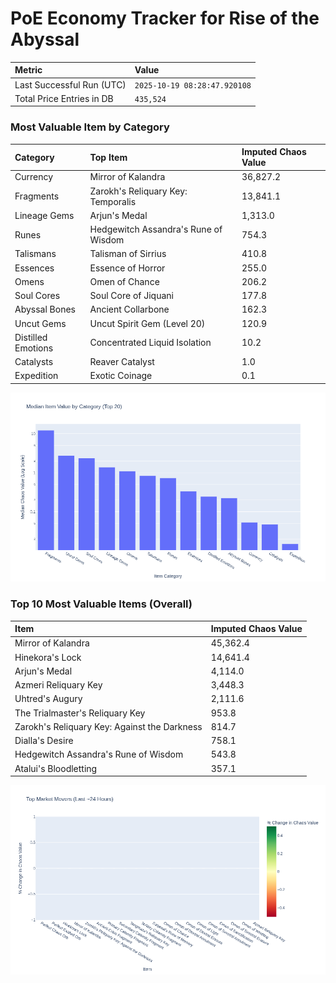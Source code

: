 # PoE Economy Tracker for Rise of the Abyssal

<!-- START_MAINTENANCE -->
| Metric | Value |
|:---|:---|
| Last Successful Run (UTC) | `2025-10-19 08:28:47.920108` |
| Total Price Entries in DB | `435,524` |

<!-- END_MAINTENANCE -->

<!-- START_DATAFRAME_DEBUG -->
<!-- END_DATAFRAME_DEBUG -->

<!-- START_CATEGORY_ANALYSIS -->
### Most Valuable Item by Category
| Category | Top Item | Imputed Chaos Value |
| :--- | :--- | :--- |
| Currency | Mirror of Kalandra | 36,827.2 |
| Fragments | Zarokh's Reliquary Key: Temporalis | 13,841.1 |
| Lineage Gems | Arjun's Medal | 1,313.0 |
| Runes | Hedgewitch Assandra's Rune of Wisdom | 754.3 |
| Talismans | Talisman of Sirrius | 410.8 |
| Essences | Essence of Horror | 255.0 |
| Omens | Omen of Chance | 206.2 |
| Soul Cores | Soul Core of Jiquani | 177.8 |
| Abyssal Bones | Ancient Collarbone | 162.3 |
| Uncut Gems | Uncut Spirit Gem (Level 20) | 120.9 |
| Distilled Emotions | Concentrated Liquid Isolation | 10.2 |
| Catalysts | Reaver Catalyst | 1.0 |
| Expedition | Exotic Coinage | 0.1 |


![Category Analysis Chart](charts/category_analysis.png)
<!-- END_ANALYSIS -->

<!-- START_ANALYSIS -->
### Top 10 Most Valuable Items (Overall)
| Item | Imputed Chaos Value |
| :--- | :--- |
| Mirror of Kalandra | 45,362.4 |
| Hinekora's Lock | 14,641.4 |
| Arjun's Medal | 4,114.0 |
| Azmeri Reliquary Key | 3,448.3 |
| Uhtred's Augury | 2,111.6 |
| The Trialmaster's Reliquary Key | 953.8 |
| Zarokh's Reliquary Key: Against the Darkness | 814.7 |
| Dialla's Desire | 758.1 |
| Hedgewitch Assandra's Rune of Wisdom | 543.8 |
| Atalui's Bloodletting | 357.1 |


![Market Movers Chart](charts/market_movers.png)
<!-- END_ANALYSIS -->
